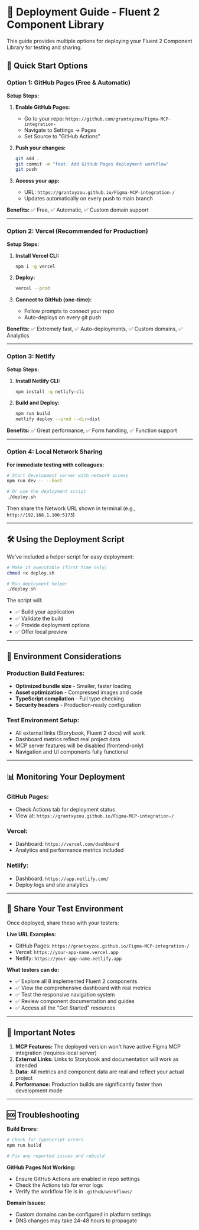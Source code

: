 # 🚀 Deployment Guide - Fluent 2 Component Library

This guide provides multiple options for deploying your Fluent 2 Component Library for testing and sharing.

## 🎯 Quick Start Options

### Option 1: GitHub Pages (Free & Automatic)

**Setup Steps:**
1. **Enable GitHub Pages:**
   - Go to your repo: `https://github.com/grantxyzou/Figma-MCP-integration-`
   - Navigate to Settings → Pages
   - Set Source to "GitHub Actions"

2. **Push your changes:**
   ```bash
   git add .
   git commit -m "feat: Add GitHub Pages deployment workflow"
   git push
   ```

3. **Access your app:**
   - URL: `https://grantxyzou.github.io/Figma-MCP-integration-/`
   - Updates automatically on every push to main branch

**Benefits:** ✅ Free, ✅ Automatic, ✅ Custom domain support

---

### Option 2: Vercel (Recommended for Production)

**Setup Steps:**
1. **Install Vercel CLI:**
   ```bash
   npm i -g vercel
   ```

2. **Deploy:**
   ```bash
   vercel --prod
   ```

3. **Connect to GitHub (one-time):**
   - Follow prompts to connect your repo
   - Auto-deploys on every git push

**Benefits:** ✅ Extremely fast, ✅ Auto-deployments, ✅ Custom domains, ✅ Analytics

---

### Option 3: Netlify

**Setup Steps:**
1. **Install Netlify CLI:**
   ```bash
   npm install -g netlify-cli
   ```

2. **Build and Deploy:**
   ```bash
   npm run build
   netlify deploy --prod --dir=dist
   ```

**Benefits:** ✅ Great performance, ✅ Form handling, ✅ Function support

---

### Option 4: Local Network Sharing

**For immediate testing with colleagues:**

```bash
# Start development server with network access
npm run dev -- --host

# Or use the deployment script
./deploy.sh
```

Then share the Network URL shown in terminal (e.g., `http://192.168.1.100:5173`)

---

## 🛠️ Using the Deployment Script

We've included a helper script for easy deployment:

```bash
# Make it executable (first time only)
chmod +x deploy.sh

# Run deployment helper
./deploy.sh
```

The script will:
- ✅ Build your application
- ✅ Validate the build
- ✅ Provide deployment options
- ✅ Offer local preview

---

## 🔧 Environment Considerations

### Production Build Features:
- **Optimized bundle size** - Smaller, faster loading
- **Asset optimization** - Compressed images and code
- **TypeScript compilation** - Full type checking
- **Security headers** - Production-ready configuration

### Test Environment Setup:
- All external links (Storybook, Fluent 2 docs) will work
- Dashboard metrics reflect real project data
- MCP server features will be disabled (frontend-only)
- Navigation and UI components fully functional

---

## 📊 Monitoring Your Deployment

### GitHub Pages:
- Check Actions tab for deployment status
- View at: `https://grantxyzou.github.io/Figma-MCP-integration-/`

### Vercel:
- Dashboard: `https://vercel.com/dashboard`
- Analytics and performance metrics included

### Netlify:
- Dashboard: `https://app.netlify.com/`
- Deploy logs and site analytics

---

## 🔗 Share Your Test Environment

Once deployed, share these with your testers:

**Live URL Examples:**
- GitHub Pages: `https://grantxyzou.github.io/Figma-MCP-integration-/`
- Vercel: `https://your-app-name.vercel.app`
- Netlify: `https://your-app-name.netlify.app`

**What testers can do:**
- ✅ Explore all 8 implemented Fluent 2 components
- ✅ View the comprehensive dashboard with real metrics
- ✅ Test the responsive navigation system
- ✅ Review component documentation and guides
- ✅ Access all the "Get Started" resources

---

## 🚨 Important Notes

1. **MCP Features:** The deployed version won't have active Figma MCP integration (requires local server)
2. **External Links:** Links to Storybook and documentation will work as intended
3. **Data:** All metrics and component data are real and reflect your actual project
4. **Performance:** Production builds are significantly faster than development mode

---

## 🆘 Troubleshooting

**Build Errors:**
```bash
# Check for TypeScript errors
npm run build

# Fix any reported issues and rebuild
```

**GitHub Pages Not Working:**
- Ensure GitHub Actions are enabled in repo settings
- Check the Actions tab for error logs
- Verify the workflow file is in `.github/workflows/`

**Domain Issues:**
- Custom domains can be configured in platform settings
- DNS changes may take 24-48 hours to propagate
